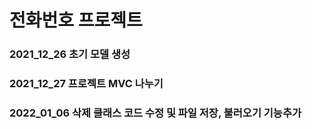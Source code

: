 
# 전화번호 프로젝트

### 2021_12_26 초기 모델 생성

### 2021_12_27 프로젝트 MVC 나누기

### 2022_01_06 삭제 클래스 코드 수정 및 파일 저장, 불러오기 기능추가
